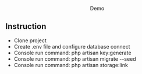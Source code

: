 <p align="center">Demo</p>

## Instruction

- Clone project
- Create .env file and configure database connect
- Console run command: php artisan key:generate
- Console run command: php artisan migrate --seed
- Console run command: php artisan storage:link
